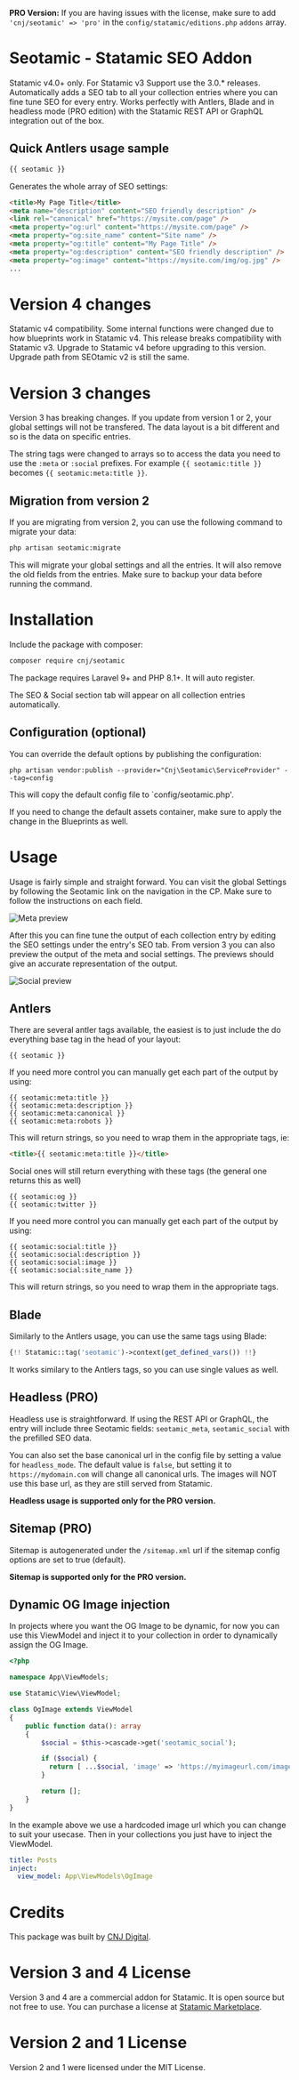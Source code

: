 **PRO Version:** If you are having issues with the license, make sure to add `'cnj/seotamic' => 'pro'` in the `config/statamic/editions.php` `addons` array.

# Seotamic - Statamic SEO Addon

Statamic v4.0+ only. For Statamic v3 Support use the 3.0.\* releases. Automatically adds a SEO tab to all your collection entries where you can fine tune SEO for every entry. Works perfectly with Antlers, Blade and in headless mode (PRO edition) with the Statamic REST API or GraphQL integration out of the box.

## Quick Antlers usage sample

```php
{{ seotamic }}
```

Generates the whole array of SEO settings:

```html
<title>My Page Title</title>
<meta name="description" content="SEO friendly description" />
<link rel="canonical" href="https://mysite.com/page" />
<meta property="og:url" content="https://mysite.com/page" />
<meta property="og:site_name" content="Site name" />
<meta property="og:title" content="My Page Title" />
<meta property="og:description" content="SEO friendly description" />
<meta property="og:image" content="https://mysite.com/img/og.jpg" />
...
```

# Version 4 changes

Statamic v4 compatibility. Some internal functions were changed due to how blueprints work in Statamic v4. This release breaks compatibility with Statamic v3. Upgrade to Statamic v4 before upgrading to this version. Upgrade path from SEOtamic v2 is still the same.

# Version 3 changes

Version 3 has breaking changes. If you update from version 1 or 2, your global settings will not be transfered. The data layout is a bit different and so is the data on specific entries.

The string tags were changed to arrays so to access the data you need to use the `:meta` or `:social` prefixes. For example `{{ seotamic:title }}` becomes `{{ seotamic:meta:title }}`.

## Migration from version 2

If you are migrating from version 2, you can use the following command to migrate your data:

```sh
php artisan seotamic:migrate
```

This will migrate your global settings and all the entries. It will also remove the old fields from the entries. Make sure to backup your data before running the command.

# Installation

Include the package with composer:

```sh
composer require cnj/seotamic
```

The package requires Laravel 9+ and PHP 8.1+. It will auto register.

The SEO & Social section tab will appear on all collection entries automatically.

## Configuration (optional)

You can override the default options by publishing the configuration:

```
php artisan vendor:publish --provider="Cnj\Seotamic\ServiceProvider" --tag=config
```

This will copy the default config file to `config/seotamic.php'.

If you need to change the default assets container, make sure to apply the change in the Blueprints as well.

# Usage

Usage is fairly simple and straight forward. You can visit the global Settings by following the Seotamic link on the navigation in the CP. Make sure to follow the instructions on each field.

![Meta preview](./resources/screenshots/meta_preview.png)

After this you can fine tune the output of each collection entry by editing the SEO settings under the entry's SEO tab. From version 3 you can also preview the output of the meta and social settings. The previews should give an accurate representation of the output.

![Social preview](./resources/screenshots/social_preview.png)

## Antlers

There are several antler tags available, the easiest is to just include the do everything base tag in the head of your layout:

```
{{ seotamic }}
```

If you need more control you can manually get each part of the output by using:

```
{{ seotamic:meta:title }}
{{ seotamic:meta:description }}
{{ seotamic:meta:canonical }}
{{ seotamic:meta:robots }}
```

This will return strings, so you need to wrap them in the appropriate tags, ie:

```html
<title>{{ seotamic:meta:title }}</title>
```

Social ones will still return everything with these tags (the general one returns this as well)

```
{{ seotamic:og }}
{{ seotamic:twitter }}
```

If you need more control you can manually get each part of the output by using:

```
{{ seotamic:social:title }}
{{ seotamic:social:description }}
{{ seotamic:social:image }}
{{ seotamic:social:site_name }}
```

This will return strings, so you need to wrap them in the appropriate tags.

## Blade

Similarly to the Antlers usage, you can use the same tags using Blade:

```php
{!! Statamic::tag('seotamic')->context(get_defined_vars()) !!}
```

It works similary to the Antlers tags, so you can use single values as well.

## Headless (PRO)

Headless use is straightforward. If using the REST API or GraphQL, the entry will include three Seotamic fields: `seotamic_meta`, `seotamic_social` with the prefilled SEO data.

You can also set the base canonical url in the config file by setting a value for `headless_mode`. The default value is `false`, but setting it to `https://mydomain.com` will change all canonical urls. The images will NOT use this base url, as they are still served from Statamic.

**Headless usage is supported only for the PRO version.**

## Sitemap (PRO)

Sitemap is autogenerated under the `/sitemap.xml` url if the sitemap config options are set to true (default).

**Sitemap is supported only for the PRO version.**

## Dynamic OG Image injection

In projects where you want the OG Image to be dynamic, for
now you can use this ViewModel and inject it to your collection in order to
dynamically assign the OG Image.

```php
<?php

namespace App\ViewModels;

use Statamic\View\ViewModel;

class OgImage extends ViewModel
{
    public function data(): array
    {
        $social = $this->cascade->get('seotamic_social');

        if ($social) {
          return [ ...$social, 'image' => 'https://myimageurl.com/image.jpg', ];
        }

        return [];
    }
}
```

In the example above we use a hardcoded image url which you can change to suit your usecase. Then in your collections you just have to inject the ViewModel.

```yaml
title: Posts
inject:
  view_model: App\ViewModels\OgImage
```

# Credits

This package was built by [CNJ Digital](https://www.cnj.si/).

# Version 3 and 4 License

Version 3 and 4 are a commercial addon for Statamic. It is open source but not free to use. You can purchase a license at [Statamic Marketplace](https://statamic.com/marketplace/addons/seotamic).

# Version 2 and 1 License

Version 2 and 1 were licensed under the MIT License.

